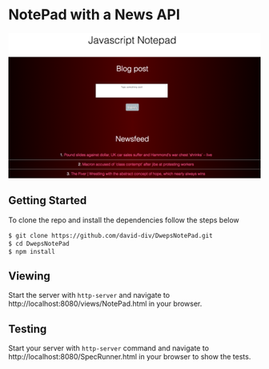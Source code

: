 NotePad with a News API
===========

![alt text](screenshots/Notepad.png)

Getting Started
------------

To clone the repo and install the dependencies follow the steps below

```
$ git clone https://github.com/david-div/DwepsNotePad.git
$ cd DwepsNotePad
$ npm install
```

Viewing
--------

Start the server with ```http-server``` and navigate to http://localhost:8080/views/NotePad.html in your browser.



Testing
-----------
Start your server with ```http-server``` command and navigate to http://localhost:8080/SpecRunner.html in your browser to show the tests.
